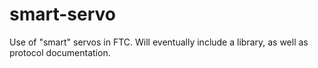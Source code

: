 # smart-servo
Use of "smart" servos in FTC. Will eventually include a library, as well as protocol documentation.
